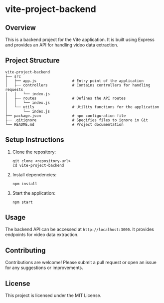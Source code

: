 # vite-project-backend

## Overview
This is a backend project for the Vite application. It is built using Express and provides an API for handling video data extraction.

## Project Structure
```
vite-project-backend
├── src
│   ├── app.js                # Entry point of the application
│   ├── controllers           # Contains controllers for handling requests
│   │   └── index.js
│   ├── routes                # Defines the API routes
│   │   └── index.js
│   └── utils                 # Utility functions for the application
│       └── index.js
├── package.json              # npm configuration file
├── .gitignore                # Specifies files to ignore in Git
└── README.md                 # Project documentation
```

## Setup Instructions
1. Clone the repository:
   ```
   git clone <repository-url>
   cd vite-project-backend
   ```

2. Install dependencies:
   ```
   npm install
   ```

3. Start the application:
   ```
   npm start
   ```

## Usage
The backend API can be accessed at `http://localhost:3000`. It provides endpoints for video data extraction.

## Contributing
Contributions are welcome! Please submit a pull request or open an issue for any suggestions or improvements.

## License
This project is licensed under the MIT License.